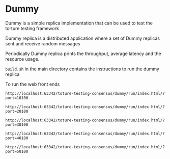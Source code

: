 # Dummy

Dummy is a simple replica implementation that can be used to test the torture testing framework

Dummy replica is a distributed application where a set of Dummy replicas sent and receive random messages

Periodically Dummy replica prints the throughput, average latency and the resource usage.

```build.sh``` in the main directory contains the instructions to run the dummy replica

To run the web front ends

```http://localhost:63342/toture-testing-consensus/dummy/run/index.html/?port=10100```

```http://localhost:63342/toture-testing-consensus/dummy/run/index.html/?port=20100```

```http://localhost:63342/toture-testing-consensus/dummy/run/index.html/?port=30100```

```http://localhost:63342/toture-testing-consensus/dummy/run/index.html/?port=40100```

```http://localhost:63342/toture-testing-consensus/dummy/run/index.html/?port=50100```